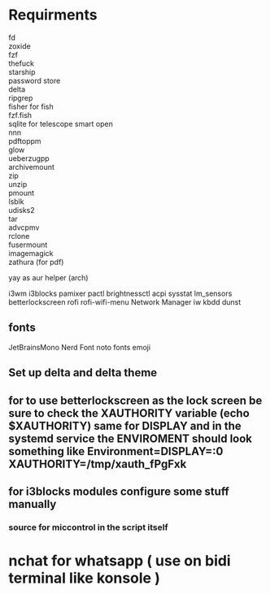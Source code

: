 # Requirments

fd  
zoxide  
fzf  
thefuck  
starship  
password store  
delta  
ripgrep  
fisher for fish  
fzf.fish  
sqlite for telescope smart open  
nnn  
pdftoppm  
glow  
ueberzugpp  
archivemount  
zip  
unzip  
pmount  
lsblk  
udisks2  
tar  
advcpmv  
rclone  
fusermount  
imagemagick  
zathura (for pdf)

yay as aur helper (arch)

i3wm
i3blocks
pamixer
pactl
brightnessctl
acpi
sysstat
lm_sensors
betterlockscreen
rofi
rofi-wifi-menu
Network Manager
iw
kbdd
dunst

## fonts

JetBrainsMono Nerd Font
noto fonts emoji

## Set up delta and delta theme

## for to use betterlockscreen as the lock screen be sure to check the XAUTHORITY variable (echo $XAUTHORITY) same for DISPLAY and in the systemd service the ENVIROMENT should look something like Environment=DISPLAY=:0 XAUTHORITY=/tmp/xauth_fPgFxk

## for i3blocks modules configure some stuff manually

### source for miccontrol in the script itself

# nchat for whatsapp ( use on bidi terminal like konsole )
